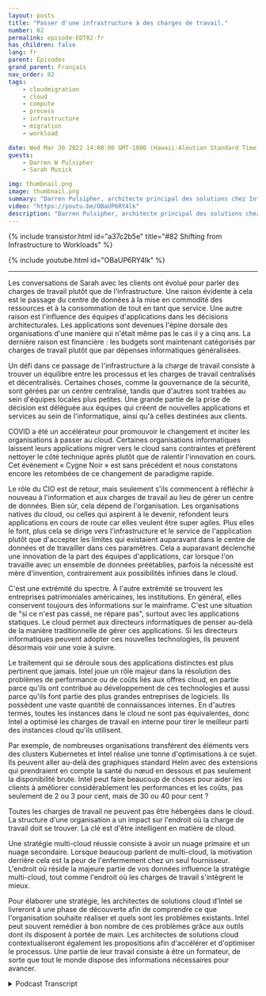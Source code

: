 ```yaml
---
layout: posts
title: "Passer d'une infrastructure à des charges de travail."
number: 82
permalink: episode-EDT82-fr
has_children: false
lang: fr
parent: Épisodes
grand_parent: Français
nav_order: 82
tags:
    - cloudmigration
    - cloud
    - compute
    - process
    - infrastructure
    - migration
    - workload

date: Wed Mar 30 2022 14:00:00 GMT-1000 (Hawaii-Aleutian Standard Time)
guests:
    - Darren W Pulsipher
    - Sarah Musick

img: thumbnail.png
image: thumbnail.png
summary: "Darren Pulsipher, architecte principal des solutions chez Intel, poursuit sa conversation avec Sarah Musick, architecte des solutions cloud chez Intel, sur le passage de l'infrastructure aux charges de travail. Veuillez le placer dans la playlist "Adhérer à la transformation numérique"."
video: "https://youtu.be/OBaUP6RY4lk"
description: "Darren Pulsipher, architecte principal des solutions chez Intel, poursuit sa conversation avec Sarah Musick, architecte des solutions cloud chez Intel, sur le passage de l'infrastructure aux charges de travail. Veuillez le placer dans la playlist "Adhérer à la transformation numérique"."
---
```


<div>
{% include transistor.html id="a37c2b5e" title="#82 Shifting from Infrastructure to Workloads" %}

{% include youtube.html id="OBaUP6RY4lk" %}
</div>

---

Les conversations de Sarah avec les clients ont évolué pour parler des charges de travail plutôt que de l'infrastructure. Une raison évidente à cela est le passage du centre de données à la mise en commodité des ressources et à la consommation de tout en tant que service. Une autre raison est l'influence des équipes d'applications dans les décisions architecturales. Les applications sont devenues l'épine dorsale des organisations d'une manière qui n'était même pas le cas il y a cinq ans. La dernière raison est financière : les budgets sont maintenant catégorisés par charges de travail plutôt que par dépenses informatiques généralisées.

Un défi dans ce passage de l'infrastructure à la charge de travail consiste à trouver un équilibre entre les processus et les charges de travail centralisés et décentralisés. Certaines choses, comme la gouvernance de la sécurité, sont gérées par un centre centralisé, tandis que d'autres sont traitées au sein d'équipes locales plus petites. Une grande partie de la prise de décision est déléguée aux équipes qui créent de nouvelles applications et services au sein de l'informatique, ainsi qu'à celles destinées aux clients.

COVID a été un accélérateur pour promouvoir le changement et inciter les organisations à passer au cloud. Certaines organisations informatiques laissent leurs applications migrer vers le cloud sans contraintes et préfèrent nettoyer le côté technique après plutôt que de ralentir l'innovation en cours. Cet événement « Cygne Noir » est sans précédent et nous constatons encore les retombées de ce changement de paradigme rapide.

Le rôle du CIO est de retour, mais seulement s'ils commencent à réfléchir à nouveau à l'information et aux charges de travail au lieu de gérer un centre de données. Bien sûr, cela dépend de l'organisation. Les organisations natives du cloud, ou celles qui aspirent à le devenir, refondent leurs applications en cours de route car elles veulent être super agiles. Plus elles le font, plus cela se dirige vers l'infrastructure et le service de l'application plutôt que d'accepter les limites qui existaient auparavant dans le centre de données et de travailler dans ces paramètres. Cela a auparavant déclenché une innovation de la part des équipes d'applications, car lorsque l'on travaille avec un ensemble de données préétablies, parfois la nécessité est mère d'invention, contrairement aux possibilités infinies dans le cloud.

C'est une extrémité du spectre. À l'autre extrémité se trouvent les entreprises patrimoniales américaines, les institutions. En général, elles conservent toujours des informations sur le mainframe. C'est une situation de "si ce n'est pas cassé, ne répare pas", surtout avec les applications statiques. Le cloud permet aux directeurs informatiques de penser au-delà de la manière traditionnelle de gérer ces applications. Si les directeurs informatiques peuvent adopter ces nouvelles technologies, ils peuvent désormais voir une voie à suivre.

Le traitement qui se déroule sous des applications distinctes est plus pertinent que jamais. Intel joue un rôle majeur dans la résolution des problèmes de performance ou de coûts liés aux offres cloud, en partie parce qu'ils ont contribué au développement de ces technologies et aussi parce qu'ils font partie des plus grandes entreprises de logiciels. Ils possèdent une vaste quantité de connaissances internes. En d'autres termes, toutes les instances dans le cloud ne sont pas équivalentes, donc Intel a optimisé les charges de travail en interne pour tirer le meilleur parti des instances cloud qu'ils utilisent.

Par exemple, de nombreuses organisations transfèrent des éléments vers des clusters Kubernetes et Intel réalise une tonne d'optimisations à ce sujet. Ils peuvent aller au-delà des graphiques standard Helm avec des extensions qui prendraient en compte la santé du nœud en dessous et pas seulement la disponibilité brute. Intel peut faire beaucoup de choses pour aider les clients à améliorer considérablement les performances et les coûts, pas seulement de 2 ou 3 pour cent, mais de 30 ou 40 pour cent ?

Toutes les charges de travail ne peuvent pas être hébergées dans le cloud. La structure d'une organisation a un impact sur l'endroit où la charge de travail doit se trouver. La clé est d'être intelligent en matière de cloud.

Une stratégie multi-cloud réussie consiste à avoir un nuage primaire et un nuage secondaire. Lorsque beaucoup parlent de multi-cloud, la motivation derrière cela est la peur de l'enfermement chez un seul fournisseur. L'endroit où réside la majeure partie de vos données influence la stratégie multi-cloud, tout comme l'endroit où les charges de travail s'intègrent le mieux.

Pour élaborer une stratégie, les architectes de solutions cloud d'Intel se livreront à une phase de découverte afin de comprendre ce que l'organisation souhaite réaliser et quels sont les problèmes existants. Intel peut souvent remédier à bon nombre de ces problèmes grâce aux outils dont ils disposent à portée de main. Les architectes de solutions cloud contextualiseront également les propositions afin d'accélérer et d'optimiser le processus. Une partie de leur travail consiste à être un formateur, de sorte que tout le monde dispose des informations nécessaires pour avancer.



<details>
<summary> Podcast Transcript </summary>

<p></p>

</details>
